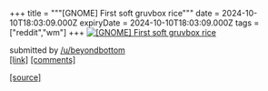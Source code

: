 +++
title = """[GNOME] First soft gruvbox rice"""
date = 2024-10-10T18:03:09.000Z
expiryDate = 2024-10-10T18:03:09.000Z
tags = ["reddit","wm"]
+++
[![[GNOME] First soft gruvbox rice](https://b.thumbs.redditmedia.com/sjuW6dKcvqKNn_uLEokzSC_L9a2XZGdJ26VJO89XIHw.jpg "[GNOME] First soft gruvbox rice")](https://www.reddit.com/r/unixporn/comments/1g0p0sa/gnome_first_soft_gruvbox_rice/)

submitted by [/u/beyondbottom](https://www.reddit.com/user/beyondbottom)  
[\[link\]](https://www.reddit.com/gallery/1g0p0sa) [\[comments\]](https://www.reddit.com/r/unixporn/comments/1g0p0sa/gnome_first_soft_gruvbox_rice/)

[[source]](https://www.reddit.com/r/unixporn/comments/1g0p0sa/gnome_first_soft_gruvbox_rice/)
